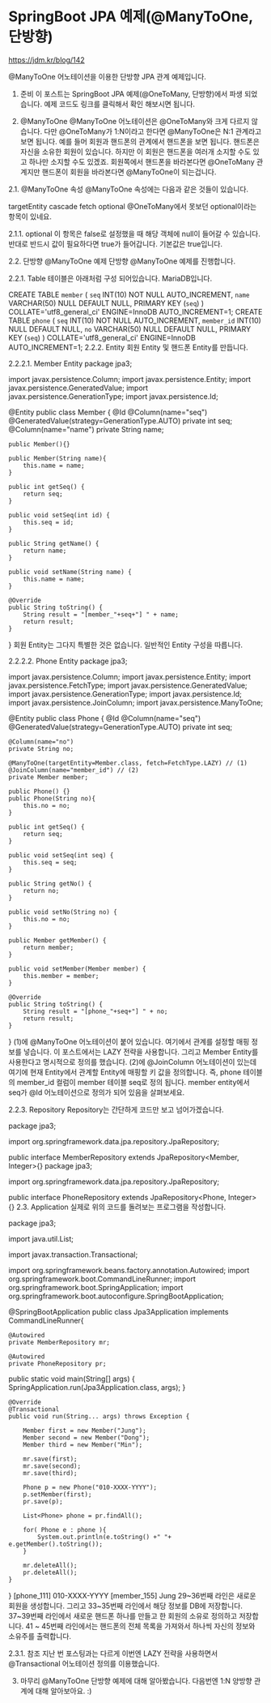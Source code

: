 # SpringBoot JPA 예제(@ManyToOne, 단방향)

<https://jdm.kr/blog/142>

@ManyToOne 어노테이션을 이용한 단방향 JPA 관계 예제입니다.

1. 준비
   이 포스트는 SpringBoot JPA 예제(@OneToMany, 단방향)에서 파생 되었습니다. 예제 코드도 링크를 클릭해서 확인 해보시면 됩니다.

2. @ManyToOne
   @ManyToOne 어노테이션은 @OneToMany와 크게 다르지 않습니다. 다만 @OneToMany가 1:N이라고 한다면 @ManyToOne은 N:1 관계라고 보면 됩니다. 예를 들머 회원과 핸드폰의 관계에서 핸드폰을 보면 됩니다. 핸드폰은 자신을 소유한 회원이 있습니다. 하지만 이 회원은 핸드폰을 여러개 소지할 수도 있고 하나만 소지할 수도 있겠죠. 회원쪽에서 핸드폰을 바라본다면 @OneToMany 관계지만 핸드폰이 회원을 바라본다면 @ManyToOne이 되는겁니다.

2.1. @ManyToOne 속성
@ManyToOne 속성에는 다음과 같은 것들이 있습니다.

targetEntity
cascade
fetch
optional
@OneToMany에서 못보던 optional이라는 항목이 있네요.

2.1.1. optional
이 항목은 false로 설정했을 때 해당 객체에 null이 들어갈 수 있습니다. 반대로 반드시 값이 필요하다면 true가 들어갑니다. 기본값은 true입니다.

2.2. 단방향 @ManyToOne 예제
단방향 @ManyToOne 예제를 진행합니다.

2.2.1. Table
테이블은 아래처럼 구성 되어있습니다. MariaDB입니다.

CREATE TABLE `member` (
`seq` INT(10) NOT NULL AUTO_INCREMENT,
`name` VARCHAR(50) NULL DEFAULT NULL,
PRIMARY KEY (`seq`)
)
COLLATE='utf8_general_ci'
ENGINE=InnoDB
AUTO_INCREMENT=1;
CREATE TABLE `phone` (
`seq` INT(10) NOT NULL AUTO_INCREMENT,
`member_id` INT(10) NULL DEFAULT NULL,
`no` VARCHAR(50) NULL DEFAULT NULL,
PRIMARY KEY (`seq`)
)
COLLATE='utf8_general_ci'
ENGINE=InnoDB
AUTO_INCREMENT=1;
2.2.2. Entity
회원 Entity 및 핸드폰 Entity를 만듭니다.

2.2.2.1. Member Entity
package jpa3;

import javax.persistence.Column;
import javax.persistence.Entity;
import javax.persistence.GeneratedValue;
import javax.persistence.GenerationType;
import javax.persistence.Id;

@Entity
public class Member {
@Id
@Column(name="seq")
@GeneratedValue(strategy=GenerationType.AUTO)
private int seq;
@Column(name="name")
private String name;

    public Member(){}

    public Member(String name){
    	this.name = name;
    }

    public int getSeq() {
    	return seq;
    }

    public void setSeq(int id) {
    	this.seq = id;
    }

    public String getName() {
    	return name;
    }

    public void setName(String name) {
    	this.name = name;
    }

    @Override
    public String toString() {
    	String result = "[member_"+seq+"] " + name;
    	return result;
    }

}
회원 Entity는 그다지 특별한 것은 없습니다. 일반적인 Entity 구성을 따릅니다.

2.2.2.2. Phone Entity
package jpa3;

import javax.persistence.Column;
import javax.persistence.Entity;
import javax.persistence.FetchType;
import javax.persistence.GeneratedValue;
import javax.persistence.GenerationType;
import javax.persistence.Id;
import javax.persistence.JoinColumn;
import javax.persistence.ManyToOne;

@Entity
public class Phone {
@Id
@Column(name="seq")
@GeneratedValue(strategy=GenerationType.AUTO)
private int seq;

    @Column(name="no")
    private String no;

    @ManyToOne(targetEntity=Member.class, fetch=FetchType.LAZY) // (1)
    @JoinColumn(name="member_id") // (2)
    private Member member;

    public Phone() {}
    public Phone(String no){
    	this.no = no;
    }

    public int getSeq() {
    	return seq;
    }

    public void setSeq(int seq) {
    	this.seq = seq;
    }

    public String getNo() {
    	return no;
    }

    public void setNo(String no) {
    	this.no = no;
    }

    public Member getMember() {
    	return member;
    }

    public void setMember(Member member) {
    	this.member = member;
    }

    @Override
    public String toString() {
    	String result = "[phone_"+seq+"] " + no;
    	return result;
    }

}
(1)에 @ManyToOne 어노테이션이 붙어 있습니다. 여기에서 관계를 설정할 매핑 정보를 넣습니다. 이 포스트에서는 LAZY 전략을 사용합니다. 그리고 Member Entity를 사용한다고 명시적으로 정의를 했습니다. (2)에 @JoinColumn 어노테이션이 있는데 여기에 현재 Entity에서 관계할 Entity에 매핑할 키 값을 정의합니다. 즉, phone 테이블의 member_id 컬럼이 member 테이블 seq로 정의 됩니다. member entity에서 seq가 @Id 어노테이션으로 정의가 되어 있음을 살펴보세요.

2.2.3. Repository
Repository는 간단하게 코드만 보고 넘어가겠습니다.

package jpa3;

import org.springframework.data.jpa.repository.JpaRepository;

public interface MemberRepository extends JpaRepository<Member, Integer>{}
package jpa3;

import org.springframework.data.jpa.repository.JpaRepository;

public interface PhoneRepository extends JpaRepository<Phone, Integer> {}
2.3. Application
실제로 위의 코드를 돌려보는 프로그램을 작성합니다.

package jpa3;

import java.util.List;

import javax.transaction.Transactional;

import org.springframework.beans.factory.annotation.Autowired;
import org.springframework.boot.CommandLineRunner;
import org.springframework.boot.SpringApplication;
import org.springframework.boot.autoconfigure.SpringBootApplication;

@SpringBootApplication
public class Jpa3Application implements CommandLineRunner{

    @Autowired
    private MemberRepository mr;

    @Autowired
    private PhoneRepository pr;

public static void main(String[] args) {
SpringApplication.run(Jpa3Application.class, args);
}

    @Override
    @Transactional
    public void run(String... args) throws Exception {

    	Member first = new Member("Jung");
    	Member second = new Member("Dong");
    	Member third = new Member("Min");

    	mr.save(first);
    	mr.save(second);
    	mr.save(third);

    	Phone p = new Phone("010-XXXX-YYYY");
    	p.setMember(first);
    	pr.save(p);

    	List<Phone> phone = pr.findAll();

    	for( Phone e : phone ){
    		System.out.println(e.toString() +" "+ e.getMember().toString());
    	}

    	mr.deleteAll();
    	pr.deleteAll();
    }

}
[phone_111] 010-XXXX-YYYY [member_155] Jung
29~36번째 라인은 새로운 회원을 생성합니다. 그리고 33~35번째 라인에서 해당 정보를 DB에 저장합니다. 37~39번째 라인에서 새로운 핸드폰 하나를 만들고 한 회원의 소유로 정의하고 저장합니다. 41 ~ 45번째 라인에서는 핸드폰의 전체 목록을 가져와서 하나씩 자신의 정보와 소유주를 출력합니다.

2.3.1. 참조
지난 번 포스팅과는 다르게 이번엔 LAZY 전략을 사용하면서 @Transactional 어노테이션 정의를 이용했습니다.

3. 마무리
   @ManyToOne 단방향 예제에 대해 알아봤습니다. 다음번엔 1:N 양방향 관계에 대해 알아보아요. :)
